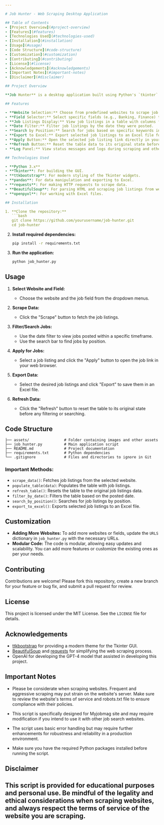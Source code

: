```yaml
---

# Job Hunter - Web Scraping Desktop Application

## Table of Contents
- [Project Overview](#project-overview)
- [Features](#features)
- [Technologies Used](#technologies-used)
- [Installation](#installation)
- [Usage](#usage)
- [Code Structure](#code-structure)
- [Customization](#customization)
- [Contributing](#contributing)
- [License](#license)
- [Acknowledgements](#acknowledgements)
- [Important Notes](#important-notes)
- [Disclaimer](#disclaimer)

## Project Overview

**Job Hunter** is a desktop application built using Python's `tkinter` library, enhanced with `ttkbootstrap` for a modern look and feel. The application scrapes job listings from selected websites and displays the results in a user-friendly interface. The application allows users to filter job listings by date, search by job position, and export selected job listings to an Excel file. Users can also open job links directly in a web browser and refresh the data to its original state.

## Features

- **Website Selection:** Choose from predefined websites to scrape job listings.
- **Field Selector:** Select specific fields (e.g., Banking, Finance) to scrape targeted job listings.
- **Job Listings Display:** View job listings in a table with columns for Company, Position, Date Posted, and Link.
- **Date Filter:** Filter job listings by the date they were posted.
- **Search by Position:** Search for jobs based on specific keywords in the job title.
- **Export to Excel:** Export selected job listings to an Excel file for easy access and sharing.
- **Apply Button:** Open the selected job listing link directly in your default web browser.
- **Refresh Button:** Reset the table data to its original state before any filters were applied.
- **Log Panel:** View status messages and logs during scraping and other operations.

## Technologies Used

- **Python 3.x**
- **Tkinter**: For building the GUI.
- **ttkbootstrap**: For modern styling of the Tkinter widgets.
- **pandas**: For data manipulation and exporting to Excel.
- **requests**: For making HTTP requests to scrape data.
- **BeautifulSoup**: For parsing HTML and scraping job listings from web pages.
- **openpyxl**: For working with Excel files.

## Installation

1. **Clone the repository:**
   ```bash
   git clone https://github.com/yourusername/job-hunter.git
   cd job-hunter
   ```

2. **Install required dependencies:**
   ```bash
   pip install -r requirements.txt
   ```

3. **Run the application:**
   ```bash
   python job_hunter.py
   ```

## Usage

1. **Select Website and Field:**
   - Choose the website and the job field from the dropdown menus.

2. **Scrape Data:**
   - Click the "Scrape" button to fetch the job listings.

3. **Filter/Search Jobs:**
   - Use the date filter to view jobs posted within a specific timeframe.
   - Use the search bar to find jobs by position.

4. **Apply for Jobs:**
   - Select a job listing and click the "Apply" button to open the job link in your web browser.

5. **Export Data:**
   - Select the desired job listings and click "Export" to save them in an Excel file.

6. **Refresh Data:**
   - Click the "Refresh" button to reset the table to its original state before any filtering or searching.

## Code Structure

```plaintext
├── assets/                # Folder containing images and other assets
├── job_hunter.py          # Main application script
├── README.md              # Project documentation
├── requirements.txt       # Python dependencies
└── .gitignore             # Files and directories to ignore in Git
```

### Important Methods:
- `scrape_data()`: Fetches job listings from the selected website.
- `populate_table(data)`: Populates the table with job listings.
- `refresh_table()`: Resets the table to the original job listings data.
- `filter_by_date()`: Filters the table based on the posted date.
- `search_by_position()`: Searches for job listings by position.
- `export_to_excel()`: Exports selected job listings to an Excel file.

## Customization

- **Adding More Websites:** To add more websites or fields, update the `URLS` dictionary in `job_hunter.py` with the necessary URLs.
- **Modular Code:** The code is modular, allowing easy updates and scalability. You can add more features or customize the existing ones as per your needs.

## Contributing

Contributions are welcome! Please fork this repository, create a new branch for your feature or bug fix, and submit a pull request for review.

## License

This project is licensed under the MIT License. See the `LICENSE` file for details.

## Acknowledgements

- [ttkbootstrap](https://ttkbootstrap.readthedocs.io/) for providing a modern theme for the Tkinter GUI.
- [BeautifulSoup](https://www.crummy.com/software/BeautifulSoup/) and [requests](https://docs.python-requests.org/en/latest/) for simplifying the web scraping process.
- OpenAI for developing the GPT-4 model that assisted in developing this project.

## Important Notes

- Please be considerate when scraping websites. Frequent and aggressive scraping may put strain on the website's server. Make sure to review the website's terms of service and robots.txt file to ensure compliance with their policies.

- This script is specifically designed for Myjobmag site and may require modification if you intend to use it with other job search websites.

- The script uses basic error handling but may require further enhancements for robustness and reliability in a production environment.

- Make sure you have the required Python packages installed before running the script.


## Disclaimer

This script is provided for educational purposes and personal use. Be mindful of the legality and ethical considerations when scraping websites, and always respect the terms of service of the website you are scraping.
---
```

